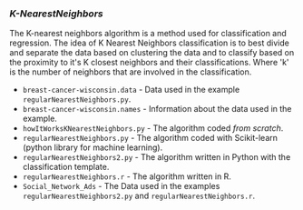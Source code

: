 ### **_K-NearestNeighbors_** 
The K-nearest neighbors algorithm is a method used for classification and regression. The idea of K Nearest Neighbors classification is to best divide and separate the data based on clustering the data and to classify based on the proximity to it's K closest neighbors and their classifications. Where 'k' is the number of neighbors that are involved in the classification.

  * `breast-cancer-wisconsin.data` - Data used in the example  `regularNearestNeighbors.py`.
  * `breast-cancer-wisconsin.names` - Information about the data used in the example.
  * `howItWorksKNearestNeighbors.py` - The algorithm coded *from scratch*.
  * `regularNearestNeighbors.py` - The algorithm coded with Scikit-learn (python library for machine learning).
  * `regularNearestNeighbors2.py` - The algorithm written in Python with the classification template.
  * `regularNearestNeighbors.r` - The algorithm written in R.
  * `Social_Network_Ads` - The Data used in the examples `regularNearestNeighbors2.py` and `regularNearestNeighbors.r`.